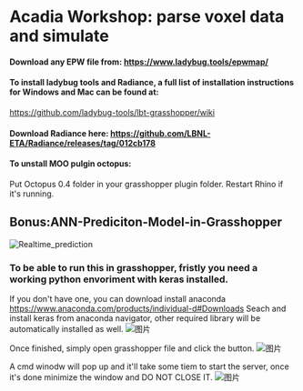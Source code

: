 
# Acadia Workshop: parse voxel data and simulate
#### Download any EPW file from: https://www.ladybug.tools/epwmap/

#### To install ladybug tools and Radiance, a full list of installation instructions for Windows and Mac can be found at:
https://github.com/ladybug-tools/lbt-grasshopper/wiki


#### Download Radiance here: https://github.com/LBNL-ETA/Radiance/releases/tag/012cb178


#### To unstall MOO pulgin octopus:
Put Octopus 0.4 folder in your grasshopper plugin folder. Restart Rhino if it's running.

## Bonus:ANN-Prediciton-Model-in-Grasshopper
![Realtime_prediction](https://user-images.githubusercontent.com/20478771/132944834-47a253ee-116e-4e70-9828-1ca4d36a1085.gif)

### To be able to run this in grasshopper, fristly you need a working python envoriment with keras installed.
If you don't have one, you can download install anaconda https://www.anaconda.com/products/individual-d#Downloads
Seach and install keras from anaconda navigator, other required library will be automatically installed as well.
![图片](https://user-images.githubusercontent.com/20478771/132944900-0fefa31a-b58a-46e4-b35d-1ede9f1f9e10.png)


Once finished, simply open grasshopper file and click the button.
![图片](https://user-images.githubusercontent.com/20478771/132944961-4fbbc5d2-9ca8-4824-9004-eefa521137f8.png)


A cmd winodw will pop up and it'll take some tiem to start the server, once it's done minimize the window and DO NOT CLOSE IT.
![图片](https://user-images.githubusercontent.com/20478771/132944969-5c9dd5d5-740f-46af-b2de-83158891fd77.png)


